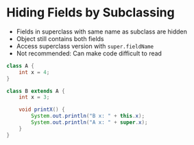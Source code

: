 # Hiding Fields by Subclassing

- Fields in superclass with same name as subclass are hidden
- Object still contains both fields
- Access superclass version with `super.fieldName`
- Not recommended: Can make code difficult to read

```java
class A {
    int x = 4;
}

class B extends A {
    int x = 3;

    void printX() {
        System.out.println("B x: " + this.x);
        System.out.println("A x: " + super.x);
    }
}
```